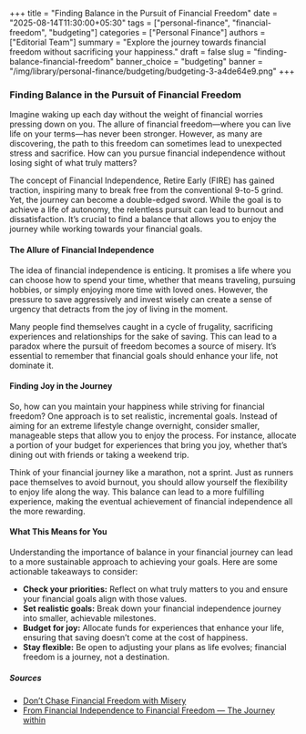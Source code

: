 +++
title = "Finding Balance in the Pursuit of Financial Freedom"
date = "2025-08-14T11:30:00+05:30"
tags = ["personal-finance", "financial-freedom", "budgeting"]
categories = ["Personal Finance"]
authors = ["Editorial Team"]
summary = "Explore the journey towards financial freedom without sacrificing your happiness."
draft = false
slug = "finding-balance-financial-freedom"
banner_choice = "budgeting"
banner = "/img/library/personal-finance/budgeting/budgeting-3-a4de64e9.png"
+++

### Finding Balance in the Pursuit of Financial Freedom

Imagine waking up each day without the weight of financial worries pressing down on you. The allure of financial freedom—where you can live life on your terms—has never been stronger. However, as many are discovering, the path to this freedom can sometimes lead to unexpected stress and sacrifice. How can you pursue financial independence without losing sight of what truly matters?

The concept of Financial Independence, Retire Early (FIRE) has gained traction, inspiring many to break free from the conventional 9-to-5 grind. Yet, the journey can become a double-edged sword. While the goal is to achieve a life of autonomy, the relentless pursuit can lead to burnout and dissatisfaction. It’s crucial to find a balance that allows you to enjoy the journey while working towards your financial goals.

#### The Allure of Financial Independence

The idea of financial independence is enticing. It promises a life where you can choose how to spend your time, whether that means traveling, pursuing hobbies, or simply enjoying more time with loved ones. However, the pressure to save aggressively and invest wisely can create a sense of urgency that detracts from the joy of living in the moment.

Many people find themselves caught in a cycle of frugality, sacrificing experiences and relationships for the sake of saving. This can lead to a paradox where the pursuit of freedom becomes a source of misery. It’s essential to remember that financial goals should enhance your life, not dominate it.

#### Finding Joy in the Journey

So, how can you maintain your happiness while striving for financial freedom? One approach is to set realistic, incremental goals. Instead of aiming for an extreme lifestyle change overnight, consider smaller, manageable steps that allow you to enjoy the process. For instance, allocate a portion of your budget for experiences that bring you joy, whether that’s dining out with friends or taking a weekend trip.

Think of your financial journey like a marathon, not a sprint. Just as runners pace themselves to avoid burnout, you should allow yourself the flexibility to enjoy life along the way. This balance can lead to a more fulfilling experience, making the eventual achievement of financial independence all the more rewarding.

#### What This Means for You

Understanding the importance of balance in your financial journey can lead to a more sustainable approach to achieving your goals. Here are some actionable takeaways to consider:

- **Check your priorities:** Reflect on what truly matters to you and ensure your financial goals align with those values.
- **Set realistic goals:** Break down your financial independence journey into smaller, achievable milestones.
- **Budget for joy:** Allocate funds for experiences that enhance your life, ensuring that saving doesn’t come at the cost of happiness.
- **Stay flexible:** Be open to adjusting your plans as life evolves; financial freedom is a journey, not a destination.

##### Sources
- [Don’t Chase Financial Freedom with Misery](https://www.jagoinvestor.com/2025/08/extreme-financial-freedom.html)
- [From Financial Independence to Financial Freedom — The Journey within](https://goodmoneying.com/financial-freedom/)